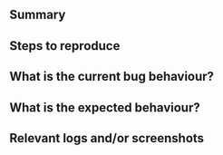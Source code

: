 ## Summary

## Steps to reproduce

## What is the current bug behaviour?

## What is the expected behaviour?

## Relevant logs and/or screenshots

